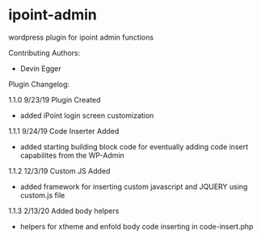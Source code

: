 # ipoint-admin
wordpress plugin for ipoint admin functions


Contributing Authors:
- Devin Egger


Plugin Changelog:

1.1.0  9/23/19  Plugin Created
- added iPoint login screen customization

1.1.1  9/24/19  Code Inserter Added
- added starting building block code for eventually adding code insert capabilites from the WP-Admin

1.1.2  12/3/19  Custom JS Added
- added framework for inserting custom javascript and JQUERY using custom.js file

1.1.3  2/13/20 Added body helpers
- helpers for xtheme and enfold body code inserting in code-insert.php
